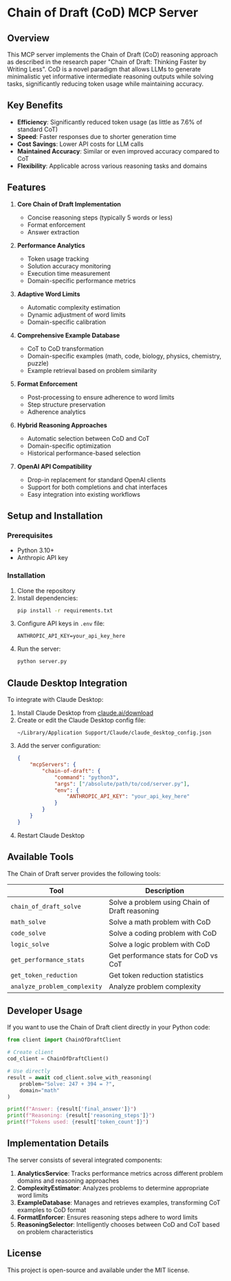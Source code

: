 # Chain of Draft (CoD) MCP Server

## Overview

This MCP server implements the Chain of Draft (CoD) reasoning approach as described in the research paper "Chain of Draft: Thinking Faster by Writing Less". CoD is a novel paradigm that allows LLMs to generate minimalistic yet informative intermediate reasoning outputs while solving tasks, significantly reducing token usage while maintaining accuracy.

## Key Benefits

- **Efficiency**: Significantly reduced token usage (as little as 7.6% of standard CoT)
- **Speed**: Faster responses due to shorter generation time
- **Cost Savings**: Lower API costs for LLM calls
- **Maintained Accuracy**: Similar or even improved accuracy compared to CoT
- **Flexibility**: Applicable across various reasoning tasks and domains

## Features

1. **Core Chain of Draft Implementation**
   - Concise reasoning steps (typically 5 words or less)
   - Format enforcement
   - Answer extraction

2. **Performance Analytics**
   - Token usage tracking
   - Solution accuracy monitoring
   - Execution time measurement
   - Domain-specific performance metrics

3. **Adaptive Word Limits**
   - Automatic complexity estimation
   - Dynamic adjustment of word limits
   - Domain-specific calibration

4. **Comprehensive Example Database**
   - CoT to CoD transformation 
   - Domain-specific examples (math, code, biology, physics, chemistry, puzzle)
   - Example retrieval based on problem similarity

5. **Format Enforcement**
   - Post-processing to ensure adherence to word limits
   - Step structure preservation
   - Adherence analytics

6. **Hybrid Reasoning Approaches**
   - Automatic selection between CoD and CoT
   - Domain-specific optimization
   - Historical performance-based selection

7. **OpenAI API Compatibility**
   - Drop-in replacement for standard OpenAI clients
   - Support for both completions and chat interfaces
   - Easy integration into existing workflows

## Setup and Installation

### Prerequisites
- Python 3.10+
- Anthropic API key

### Installation

1. Clone the repository
2. Install dependencies:
   ```bash
   pip install -r requirements.txt
   ```
3. Configure API keys in `.env` file:
   ```
   ANTHROPIC_API_KEY=your_api_key_here
   ```
4. Run the server:
   ```bash
   python server.py
   ```

## Claude Desktop Integration

To integrate with Claude Desktop:

1. Install Claude Desktop from [claude.ai/download](https://claude.ai/download)
2. Create or edit the Claude Desktop config file:
   ```
   ~/Library/Application Support/Claude/claude_desktop_config.json
   ```
3. Add the server configuration:
   ```json
   {
       "mcpServers": {
           "chain-of-draft": {
               "command": "python3",
               "args": ["/absolute/path/to/cod/server.py"],
               "env": {
                   "ANTHROPIC_API_KEY": "your_api_key_here"
               }
           }
       }
   }
   ```
4. Restart Claude Desktop

## Available Tools

The Chain of Draft server provides the following tools:

| Tool | Description |
|------|-------------|
| `chain_of_draft_solve` | Solve a problem using Chain of Draft reasoning |
| `math_solve` | Solve a math problem with CoD |
| `code_solve` | Solve a coding problem with CoD |
| `logic_solve` | Solve a logic problem with CoD |
| `get_performance_stats` | Get performance stats for CoD vs CoT |
| `get_token_reduction` | Get token reduction statistics |
| `analyze_problem_complexity` | Analyze problem complexity |

## Developer Usage

If you want to use the Chain of Draft client directly in your Python code:

```python
from client import ChainOfDraftClient

# Create client 
cod_client = ChainOfDraftClient()

# Use directly
result = await cod_client.solve_with_reasoning(
    problem="Solve: 247 + 394 = ?",
    domain="math"
)

print(f"Answer: {result['final_answer']}")
print(f"Reasoning: {result['reasoning_steps']}")
print(f"Tokens used: {result['token_count']}")
```

## Implementation Details

The server consists of several integrated components:

1. **AnalyticsService**: Tracks performance metrics across different problem domains and reasoning approaches
2. **ComplexityEstimator**: Analyzes problems to determine appropriate word limits
3. **ExampleDatabase**: Manages and retrieves examples, transforming CoT examples to CoD format
4. **FormatEnforcer**: Ensures reasoning steps adhere to word limits
5. **ReasoningSelector**: Intelligently chooses between CoD and CoT based on problem characteristics

## License

This project is open-source and available under the MIT license.
